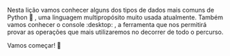 Nesta lição vamos conhecer alguns dos tipos de dados mais comuns de Python :snake: , uma linguagem multipropósito muito usada atualmente. Também vamos conhecer o console :desktop: , a ferramenta que nos permitirá provar as operações que mais utilizaremos no decorrer de todo o percurso.

Vamos começar! :star_struck:
